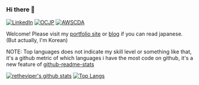 ### Hi there 👋

[![LinkedIn](https://img.shields.io/badge/%20-LinkedIn-blue?style=flat-square&logo=linkedin&logoColor=ffffff)](https://www.linkedin.com/in/英斌-金-6736ba194/)
[![OCJP](https://img.shields.io/badge/-Oracle%20Certified%20Java%20Programmer-%23007396?style=flat-square&logo=java&link=https://www.youracclaim.com/badges/020a807c-24db-4d51-80a2-6416242c37ba/public_url)](https://www.youracclaim.com/badges/020a807c-24db-4d51-80a2-6416242c37ba/public_url)
[![AWSCDA](https://img.shields.io/badge/-AWS%20Certified%20Developer%20--%20Associate-%23232F3E?style=flat-square&logo=amazon-aws&link=https://www.youracclaim.com/badges/fc543ac3-7a8c-4bfa-b443-25772a942ba9/public_url)](https://www.youracclaim.com/badges/fc543ac3-7a8c-4bfa-b443-25772a942ba9/public_url)

Welcome! Please visit my [portfolio site](https://retheviper.netlify.app) or [blog](https://retheviper.github.io) if you can read japanese. (But actually, I'm Korean)

NOTE: Top languages does not indicate my skill level or something like that, it's a github metric of which languages i have the most code on github, it's a new feature of [github-readme-stats](https://github.com/anuraghazra/github-readme-stats)

[![retheviper's github stats](https://github-readme-stats.vercel.app/api?username=retheviper&count_private=true&show_icons=true)](https://github.com/anuraghazra/github-readme-stats)
[![Top Langs](https://github-readme-stats.vercel.app/api/top-langs/?username=retheviper&layout=compact&hide=javascript,html,css,scss,ruby,less&langs_count=8)](https://github.com/anuraghazra/github-readme-stats)
